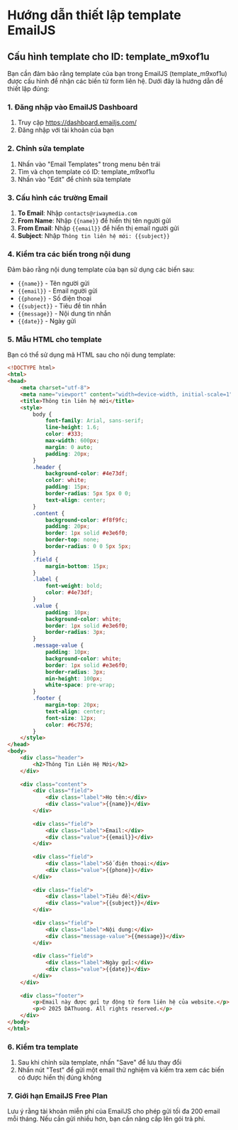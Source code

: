 # Hướng dẫn thiết lập template EmailJS

## Cấu hình template cho ID: template_m9xof1u

Bạn cần đảm bảo rằng template của bạn trong EmailJS (template_m9xof1u) được cấu hình để nhận các biến từ form liên hệ. Dưới đây là hướng dẫn để thiết lập đúng:

### 1. Đăng nhập vào EmailJS Dashboard

1. Truy cập https://dashboard.emailjs.com/
2. Đăng nhập với tài khoản của bạn

### 2. Chỉnh sửa template

1. Nhấn vào "Email Templates" trong menu bên trái
2. Tìm và chọn template có ID: template_m9xof1u
3. Nhấn vào "Edit" để chỉnh sửa template

### 3. Cấu hình các trường Email

1. **To Email**: Nhập `contacts@riwaymedia.com`
2. **From Name**: Nhập `{{name}}` để hiển thị tên người gửi
3. **From Email**: Nhập `{{email}}` để hiển thị email người gửi
4. **Subject**: Nhập `Thông tin liên hệ mới: {{subject}}`

### 4. Kiểm tra các biến trong nội dung

Đảm bảo rằng nội dung template của bạn sử dụng các biến sau:

- `{{name}}` - Tên người gửi
- `{{email}}` - Email người gửi
- `{{phone}}` - Số điện thoại
- `{{subject}}` - Tiêu đề tin nhắn
- `{{message}}` - Nội dung tin nhắn
- `{{date}}` - Ngày gửi

### 5. Mẫu HTML cho template

Bạn có thể sử dụng mã HTML sau cho nội dung template:

```html
<!DOCTYPE html>
<html>
<head>
    <meta charset="utf-8">
    <meta name="viewport" content="width=device-width, initial-scale=1">
    <title>Thông tin liên hệ mới</title>
    <style>
        body {
            font-family: Arial, sans-serif;
            line-height: 1.6;
            color: #333;
            max-width: 600px;
            margin: 0 auto;
            padding: 20px;
        }
        .header {
            background-color: #4e73df;
            color: white;
            padding: 15px;
            border-radius: 5px 5px 0 0;
            text-align: center;
        }
        .content {
            background-color: #f8f9fc;
            padding: 20px;
            border: 1px solid #e3e6f0;
            border-top: none;
            border-radius: 0 0 5px 5px;
        }
        .field {
            margin-bottom: 15px;
        }
        .label {
            font-weight: bold;
            color: #4e73df;
        }
        .value {
            padding: 10px;
            background-color: white;
            border: 1px solid #e3e6f0;
            border-radius: 3px;
        }
        .message-value {
            padding: 10px;
            background-color: white;
            border: 1px solid #e3e6f0;
            border-radius: 3px;
            min-height: 100px;
            white-space: pre-wrap;
        }
        .footer {
            margin-top: 20px;
            text-align: center;
            font-size: 12px;
            color: #6c757d;
        }
    </style>
</head>
<body>
    <div class="header">
        <h2>Thông Tin Liên Hệ Mới</h2>
    </div>
    
    <div class="content">
        <div class="field">
            <div class="label">Họ tên:</div>
            <div class="value">{{name}}</div>
        </div>
        
        <div class="field">
            <div class="label">Email:</div>
            <div class="value">{{email}}</div>
        </div>
        
        <div class="field">
            <div class="label">Số điện thoại:</div>
            <div class="value">{{phone}}</div>
        </div>
        
        <div class="field">
            <div class="label">Tiêu đề:</div>
            <div class="value">{{subject}}</div>
        </div>
        
        <div class="field">
            <div class="label">Nội dung:</div>
            <div class="message-value">{{message}}</div>
        </div>
        
        <div class="field">
            <div class="label">Ngày gửi:</div>
            <div class="value">{{date}}</div>
        </div>
    </div>
    
    <div class="footer">
        <p>Email này được gửi tự động từ form liên hệ của website.</p>
        <p>© 2025 DAThuong. All rights reserved.</p>
    </div>
</body>
</html>
```

### 6. Kiểm tra template

1. Sau khi chỉnh sửa template, nhấn "Save" để lưu thay đổi
2. Nhấn nút "Test" để gửi một email thử nghiệm và kiểm tra xem các biến có được hiển thị đúng không

### 7. Giới hạn EmailJS Free Plan

Lưu ý rằng tài khoản miễn phí của EmailJS cho phép gửi tối đa 200 email mỗi tháng. Nếu cần gửi nhiều hơn, bạn cần nâng cấp lên gói trả phí.
